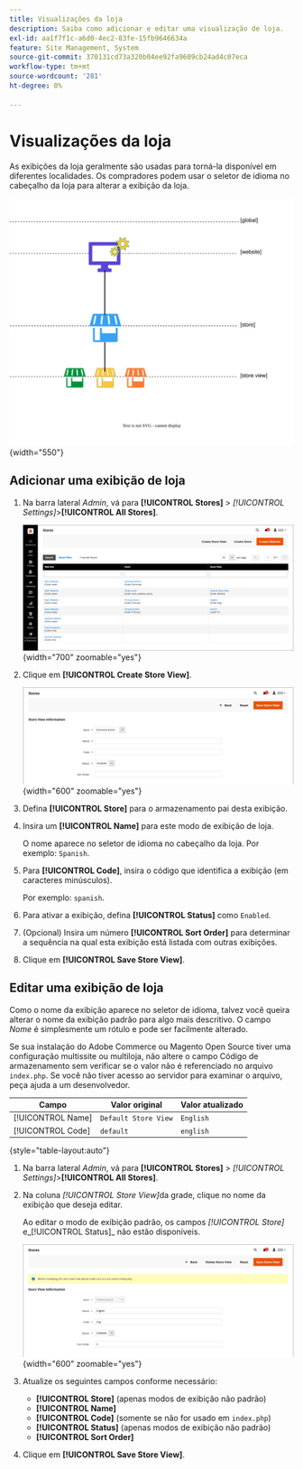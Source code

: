 ```yaml
---
title: Visualizações da loja
description: Saiba como adicionar e editar uma visualização de loja.
exl-id: aa1f7f1c-a6d0-4ec2-83fe-15fb9646634a
feature: Site Management, System
source-git-commit: 370131cd73a320b04ee92fa9609cb24ad4c07eca
workflow-type: tm+mt
source-wordcount: '281'
ht-degree: 0%

---
```


# Visualizações da loja

As exibições da loja geralmente são usadas para torná-la disponível em diferentes localidades. Os compradores podem usar o seletor de idioma no cabeçalho da loja para alterar a exibição da loja.

![Escopo - várias exibições de armazenamento](./assets/scope-multiview.svg){width="550"}

## Adicionar uma exibição de loja

1. Na barra lateral _Admin_, vá para **[!UICONTROL Stores]** > _[!UICONTROL Settings]_>**[!UICONTROL All Stores]**.

   ![Todas as lojas](./assets/stores-all.png){width="700" zoomable="yes"}

1. Clique em **[!UICONTROL Create Store View]**.

   ![Criar exibição de armazenamento](./assets/create-store-view.png){width="600" zoomable="yes"}

1. Defina **[!UICONTROL Store]** para o armazenamento pai desta exibição.

1. Insira um **[!UICONTROL Name]** para este modo de exibição de loja.

   O nome aparece no seletor de idioma no cabeçalho da loja. Por exemplo: `Spanish`.

1. Para **[!UICONTROL Code]**, insira o código que identifica a exibição (em caracteres minúsculos).

   Por exemplo: `spanish`.

1. Para ativar a exibição, defina **[!UICONTROL Status]** como `Enabled`.

1. (Opcional) Insira um número **[!UICONTROL Sort Order]** para determinar a sequência na qual esta exibição está listada com outras exibições.

1. Clique em **[!UICONTROL Save Store View]**.

## Editar uma exibição de loja

Como o nome da exibição aparece no seletor de idioma, talvez você queira alterar o nome da exibição padrão para algo mais descritivo. O campo _Nome_ é simplesmente um rótulo e pode ser facilmente alterado.

Se sua instalação do Adobe Commerce ou Magento Open Source tiver uma configuração multissite ou multiloja, não altere o campo Código de armazenamento sem verificar se o valor não é referenciado no arquivo `index.php`. Se você não tiver acesso ao servidor para examinar o arquivo, peça ajuda a um desenvolvedor.

| Campo | Valor original | Valor atualizado |
| ----- | -------------- | ------------- |
| [!UICONTROL Name] | `Default Store View` | `English` |
| [!UICONTROL Code] | `default` | `english` |

{style="table-layout:auto"}

1. Na barra lateral _Admin_, vá para **[!UICONTROL Stores]** > _[!UICONTROL Settings]_>**[!UICONTROL All Stores]**.

1. Na coluna _[!UICONTROL Store View]_&#x200B;da grade, clique no nome da exibição que deseja editar.

   Ao editar o modo de exibição padrão, os campos _[!UICONTROL Store]_&#x200B;e_[!UICONTROL Status]_ não estão disponíveis.

   ![Modo de exibição de armazenamento - editar modo de exibição padrão](./assets/edit-store-view-info.png){width="600" zoomable="yes"}

1. Atualize os seguintes campos conforme necessário:

   - **[!UICONTROL Store]** (apenas modos de exibição não padrão)
   - **[!UICONTROL Name]**
   - **[!UICONTROL Code]** (somente se não for usado em `index.php`)
   - **[!UICONTROL Status]** (apenas modos de exibição não padrão)
   - **[!UICONTROL Sort Order]**

1. Clique em **[!UICONTROL Save Store View]**.
